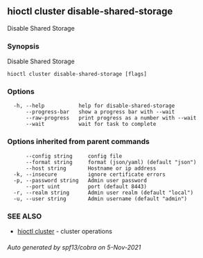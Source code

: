 ## hioctl cluster disable-shared-storage

Disable Shared Storage

### Synopsis

Disable Shared Storage

```
hioctl cluster disable-shared-storage [flags]
```

### Options

```
  -h, --help           help for disable-shared-storage
      --progress-bar   show a progress bar with --wait
      --raw-progress   print progress as a number with --wait
      --wait           wait for task to complete
```

### Options inherited from parent commands

```
      --config string     config file
      --format string     format (json/yaml) (default "json")
      --host string       Hostname or ip address
  -k, --insecure          ignore certificate errors
  -p, --password string   Admin user password
      --port uint         port (default 8443)
  -r, --realm string      Admin user realm (default "local")
  -u, --user string       Admin username (default "admin")
```

### SEE ALSO

* [hioctl cluster](hioctl_cluster.md)	 - cluster operations

###### Auto generated by spf13/cobra on 5-Nov-2021
